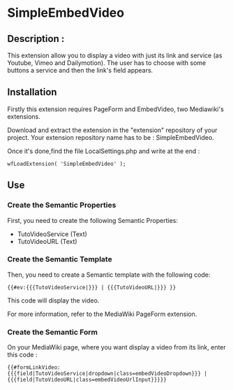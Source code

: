 # SimpleEmbedVideo

## Description : 
This extension allow you to display a video with just its link and service (as Youtube, Vimeo and Dailymotion).
The user has to choose with some buttons a service and then the link's field appears.
 

## Installation 

Firstly this extension requires PageForm and EmbedVideo, two Mediawiki's extensions. 

Download and extract the extension in the "extension" repository of your project. Your extension repository name has to be : SimpleEmbedVideo. 

Once it's done,find the file LocalSettings.php and write at the end :

	wfLoadExtension( 'SimpleEmbedVideo' );

## Use

### Create the Semantic Properties

First, you need to create the following Semantic Properties:
* TutoVideoService (Text)
* TutoVideoURL (Text)

### Create the Semantic Template

Then, you need to create a Semantic template with the following code: 

	{{#ev:{{{TutoVideoService|}}} | {{{TutoVideoURL|}}} }}

This code will display the video.

For more information, refer to the MediaWiki PageForm extension.

### Create the Semantic Form

On your MediaWiki page, where you want display a video from its link, enter this code :

	{{#formLinkVideo:{{{field|TutoVideoService|dropdown|class=embedVideoDropdown}}} | {{{field|TutoVideoURL|class=embedVideoUrlInput}}}}} 


	 

	
